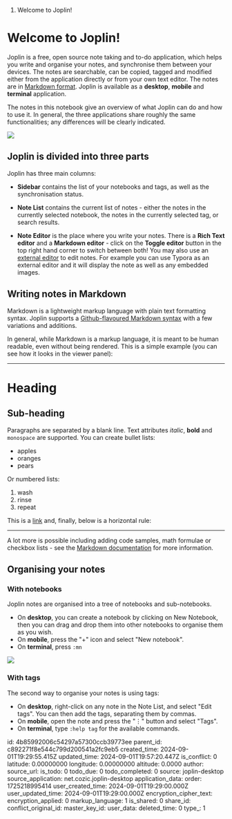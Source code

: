 1. Welcome to Joplin!

# Welcome to Joplin!

Joplin is a free, open source note taking and to-do application, which helps you write and organise your notes, and synchronise them between your devices. The notes are searchable, can be copied, tagged and modified either from the application directly or from your own text editor. The notes are in [Markdown format](https://joplinapp.org/help/apps/markdown). Joplin is available as a **desktop**, **mobile** and **terminal** application.

The notes in this notebook give an overview of what Joplin can do and how to use it. In general, the three applications share roughly the same functionalities; any differences will be clearly indicated.

![](:/7768882ce8e846d59489b5b3688fcd83)

## Joplin is divided into three parts

Joplin has three main columns:

- **Sidebar** contains the list of your notebooks and tags, as well as the synchronisation status.

- **Note List** contains the current list of notes - either the notes in the currently selected notebook, the notes in the currently selected tag, or search results.

- **Note Editor** is the place where you write your notes. There is a **Rich Text editor** and a **Markdown editor** - click on the **Toggle editor** button in the top right hand corner to switch between both! You may also use an [external editor](https://joplinapp.org/help/apps/external_text_editor) to edit notes. For example you can use Typora as an external editor and it will display the note as well as any embedded images.

## Writing notes in Markdown

Markdown is a lightweight markup language with plain text formatting syntax. Joplin supports a [Github-flavoured Markdown syntax](https://joplinapp.org/help/apps/markdown) with a few variations and additions.

In general, while Markdown is a markup language, it is meant to be human readable, even without being rendered. This is a simple example (you can see how it looks in the viewer panel):

* * *

# Heading

## Sub-heading

Paragraphs are separated by a blank line. Text attributes _italic_, **bold** and `monospace` are supported. You can create bullet lists:

* apples
* oranges
* pears

Or numbered lists:

1. wash
2. rinse
3. repeat

This is a [link](https://joplinapp.org) and, finally, below is a horizontal rule:

* * *

A lot more is possible including adding code samples, math formulae or checkbox lists - see the [Markdown documentation](https://joplinapp.org/help/apps/markdown) for more information.

## Organising your notes

### With notebooks

Joplin notes are organised into a tree of notebooks and sub-notebooks.

- On **desktop**, you can create a notebook by clicking on New Notebook, then you can drag and drop them into other notebooks to organise them as you wish.
- On **mobile**, press the "+" icon and select "New notebook".
- On **terminal**, press `:mn`

![](:/4e1b28fe5d2340509348d24e1f288b86)

### With tags

The second way to organise your notes is using tags:

- On **desktop**, right-click on any note in the Note List, and select "Edit tags". You can then add the tags, separating them by commas.
- On **mobile**, open the note and press the "⋮" button and select "Tags".
- On **terminal**, type `:help tag` for the available commands.


id: 4b85992006c54297a57300ccb39773ee
parent_id: c892271f8e544c799d200541a2fc9eb5
created_time: 2024-09-01T19:29:55.415Z
updated_time: 2024-09-01T19:57:20.447Z
is_conflict: 0
latitude: 0.00000000
longitude: 0.00000000
altitude: 0.0000
author: 
source_url: 
is_todo: 0
todo_due: 0
todo_completed: 0
source: joplin-desktop
source_application: net.cozic.joplin-desktop
application_data: 
order: 1725218995414
user_created_time: 2024-09-01T19:29:00.000Z
user_updated_time: 2024-09-01T19:29:00.000Z
encryption_cipher_text: 
encryption_applied: 0
markup_language: 1
is_shared: 0
share_id: 
conflict_original_id: 
master_key_id: 
user_data: 
deleted_time: 0
type_: 1